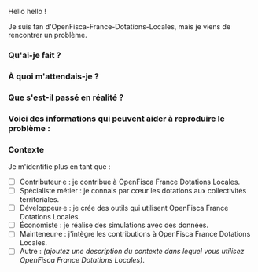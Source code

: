 Hello hello !

Je suis fan d'OpenFisca-France-Dotations-Locales, mais je viens de rencontrer un problème.

### Qu'ai-je fait ?


### À quoi m'attendais-je ?


### Que s'est-il passé en réalité ?


### Voici des informations qui peuvent aider à reproduire le problème :


### Contexte

Je m'identifie plus en tant que :

- [ ] Contributeur·e : je contribue à OpenFisca France Dotations Locales.
- [ ] Spécialiste métier : je connais par cœur les dotations aux collectivités territoriales.
- [ ] Développeur·e : je crée des outils qui utilisent OpenFisca France Dotations Locales.
- [ ] Économiste : je réalise des simulations avec des données.
- [ ] Mainteneur·e : j'intègre les contributions à OpenFisca France Dotations Locales.
- [ ] Autre : _(ajoutez une description du contexte dans lequel vous utilisez OpenFisca France Dotations Locales)_.

